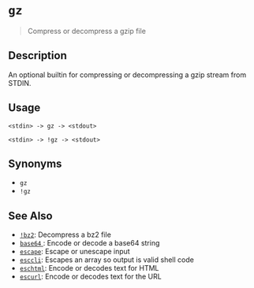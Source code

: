 # `gz`

> Compress or decompress a gzip file

## Description

An optional builtin for compressing or decompressing a gzip stream from STDIN.

## Usage

```
<stdin> -> gz -> <stdout>

<stdin> -> !gz -> <stdout>
```

## Synonyms

* `gz`
* `!gz`


## See Also

* [`!bz2`](../optional/bz2.md):
  Decompress a bz2 file
* [`base64` ](../optional/base64.md):
  Encode or decode a base64 string
* [`escape`](../commands/escape.md):
  Escape or unescape input
* [`esccli`](../commands/esccli.md):
  Escapes an array so output is valid shell code
* [`eschtml`](../commands/eschtml.md):
  Encode or decodes text for HTML
* [`escurl`](../commands/escurl.md):
  Encode or decodes text for the URL